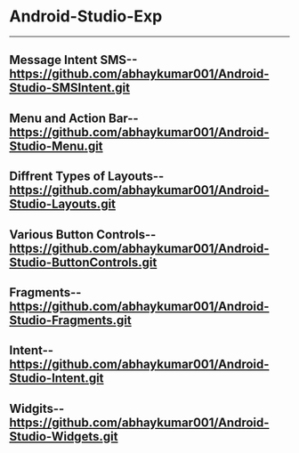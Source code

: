 # Android-Studio-Exp
-----------------------------------------------------------------
Message Intent SMS--
https://github.com/abhaykumar001/Android-Studio-SMSIntent.git
-----------------------------------------------------------------
Menu and Action Bar--
https://github.com/abhaykumar001/Android-Studio-Menu.git
-----------------------------------------------------------------
Diffrent Types of Layouts--
https://github.com/abhaykumar001/Android-Studio-Layouts.git
-----------------------------------------------------------------
Various Button Controls--
https://github.com/abhaykumar001/Android-Studio-ButtonControls.git
------------------------------------------------------------------
Fragments--
https://github.com/abhaykumar001/Android-Studio-Fragments.git
------------------------------------------------------------------
Intent--
https://github.com/abhaykumar001/Android-Studio-Intent.git
------------------------------------------------------------------
Widgits--
https://github.com/abhaykumar001/Android-Studio-Widgets.git
------------------------------------------------------------------
